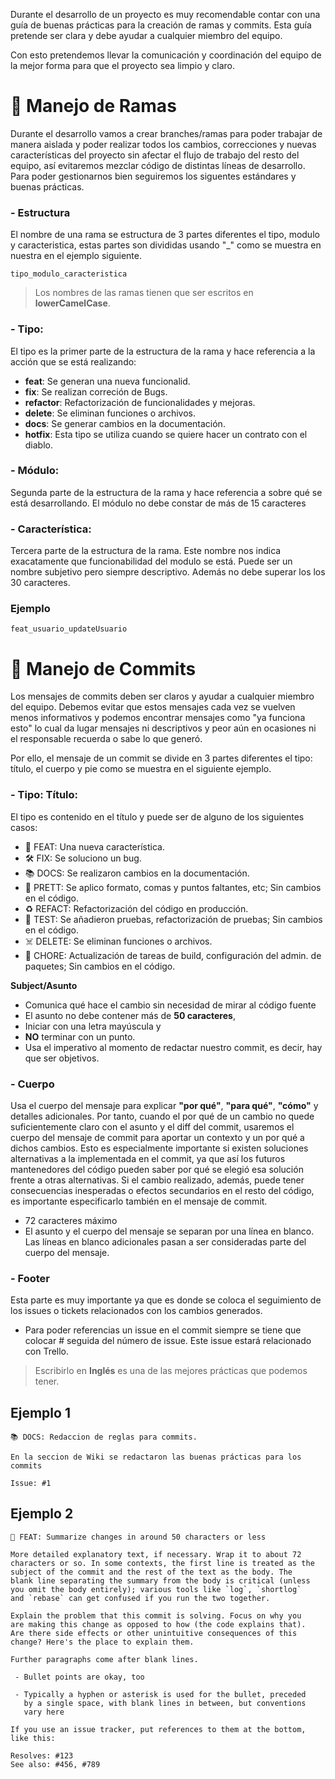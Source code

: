 Durante el desarrollo de un proyecto es muy recomendable contar con una guía de buenas prácticas para la creación de ramas y commits. Esta guía pretende ser clara y debe ayudar a cualquier miembro del equipo.

Con esto pretendemos llevar la comunicación y coordinación del equipo de la mejor forma para que el proyecto sea limpio y claro.

# 🌿 Manejo de Ramas

Durante el desarrollo vamos a crear branches/ramas para poder trabajar de manera aislada y poder realizar todos los cambios, correcciones y nuevas características del proyecto sin afectar el flujo de trabajo del resto del equipo, así evitaremos mezclar código de distintas líneas de desarrollo. Para poder gestionarnos bien seguiremos los siguentes estándares y buenas prácticas.

### - Estructura
El nombre de una rama se estructura de 3 partes diferentes el tipo, modulo y caracteristica, estas partes son divididas usando "_" como se muestra en nuestra en el ejemplo siguiente.

```GIT
tipo_modulo_caracteristica

```

>  Los nombres de las ramas tienen que ser escritos en **lowerCamelCase**.

### - Tipo: 
El tipo es la primer parte de la estructura de la rama y hace referencia a la acción que se está realizando:

- **feat**: Se generan una nueva funcionalid.
- **fix**: Se realizan correción de Bugs.
- **refactor**: Refactorización de funcionalidades y mejoras.
- **delete**: Se eliminan funciones o archivos.
- **docs**: Se generar cambios en la documentación.
- **hotfix**: Esta tipo se utiliza cuando se quiere hacer un contrato con el diablo.

### - Módulo:
Segunda parte de la estructura de la rama y hace referencia a sobre qué se está desarrollando. El módulo no debe constar de más de 15 caracteres

### - Característica:
Tercera parte de la estructura de la rama. Este nombre nos indica exacatamente que funcionabilidad del modulo se está. Puede ser un nombre subjetivo pero siempre descriptivo. Además no debe superar los los 30 caracteres.

### Ejemplo

```
feat_usuario_updateUsuario
```

# 📌  Manejo de Commits
Los mensajes de commits deben ser claros y ayudar a cualquier miembro del equipo. Debemos evitar que estos mensajes cada vez se vuelven menos informativos y podemos encontrar mensajes como "ya funciona esto" lo cual da lugar mensajes ni descriptivos y peor aún en ocasiones ni el responsable recuerda o sabe lo que generó.

Por ello, el mensaje de un commit se divide en 3 partes diferentes el tipo: título, el cuerpo y pie como se muestra en el siguiente ejemplo.

### - Tipo: Título:
El tipo es contenido en el título y puede ser de alguno de los siguientes casos:

- 💫 FEAT: Una nueva característica.
- 🛠️ FIX: Se soluciono un bug.
- 📚 DOCS: Se realizaron cambios en la documentación.
- 🌈 PRETT: Se aplico formato, comas y puntos faltantes, etc; Sin cambios en el código.
- ♻ REFACT: Refactorización del código en producción.
- 🔎 TEST: Se añadieron pruebas, refactorización de pruebas; Sin cambios en el código.
- ☠️ DELETE: Se eliminan funciones o archivos.
- 💚 CHORE: Actualización de tareas de build, configuración del admin. de paquetes; Sin cambios en el código.

**Subject/Asunto**
- Comunica qué hace el cambio sin necesidad de mirar al código fuente
- El asunto no debe contener más de **50 caracteres**, 
- Iniciar con una letra mayúscula y 
- **NO** terminar con un punto. 
- Usa el imperativo al momento de redactar nuestro commit, es decir, hay que ser objetivos.


### - Cuerpo
Usa el cuerpo del mensaje para explicar **"por qué"**, **"para qué"**, **"cómo"** y detalles adicionales.
Por tanto, cuando el por qué de un cambio no quede suficientemente claro con el asunto y el diff del commit, usaremos el cuerpo del mensaje de commit para aportar un contexto y un por qué a dichos cambios. Esto es especialmente importante si existen soluciones alternativas a la implementada en el commit, ya que así los futuros mantenedores del código pueden saber por qué se elegió esa solución frente a otras alternativas.
Si el cambio realizado, además, puede tener consecuencias inesperadas o efectos secundarios en el resto del código, es importante especificarlo también en el mensaje de commit.
- 72 caracteres máximo
- El asunto y el cuerpo del mensaje se separan por una línea en blanco. Las líneas en blanco adicionales pasan a ser consideradas parte del cuerpo del mensaje.

### - Footer
Esta parte es muy importante ya que es donde se coloca el seguimiento de los issues o tickets relacionados con los cambios generados.

- Para poder referencias un issue en el commit siempre se tiene que colocar # seguida del número de issue. Este issue estará relacionado con Trello.

>  Escribirlo en **Inglés** es una de las mejores prácticas que podemos tener.

## Ejemplo 1

```GIT
📚 DOCS: Redaccion de reglas para commits.

En la seccion de Wiki se redactaron las buenas prácticas para los commits

Issue: #1

```

## Ejemplo 2

```GIT
💫 FEAT: Summarize changes in around 50 characters or less

More detailed explanatory text, if necessary. Wrap it to about 72
characters or so. In some contexts, the first line is treated as the
subject of the commit and the rest of the text as the body. The
blank line separating the summary from the body is critical (unless
you omit the body entirely); various tools like `log`, `shortlog`
and `rebase` can get confused if you run the two together.

Explain the problem that this commit is solving. Focus on why you
are making this change as opposed to how (the code explains that).
Are there side effects or other unintuitive consequences of this
change? Here's the place to explain them.

Further paragraphs come after blank lines.

 - Bullet points are okay, too

 - Typically a hyphen or asterisk is used for the bullet, preceded
   by a single space, with blank lines in between, but conventions
   vary here

If you use an issue tracker, put references to them at the bottom,
like this:

Resolves: #123
See also: #456, #789

```






